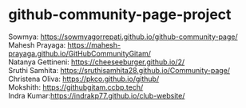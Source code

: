 # github-community-page-project
Sowmya: https://sowmyagorrepati.github.io/github-community-page/<br>
Mahesh Prayaga: https://mahesh-prayaga.github.io/GitHubCommunityGitam/<br>
Natanya Gettineni: https://cheeseeburger.github.io/2/ <br>
Sruthi Samhita: https://sruthisamhita28.github.io/Community-page/<br>
Christena Oliva: https://pkco.github.io/github/<br>
Mokshith: https://githubgitam.ccbp.tech/<br>
Indra Kumar:https://indrakp77.github.io/club-website/<br>

